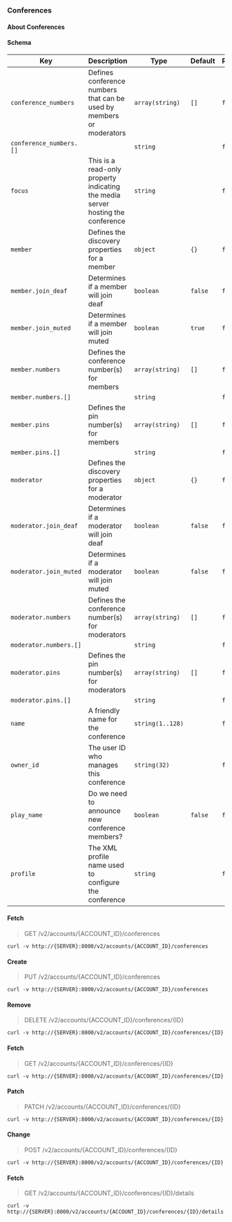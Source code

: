### Conferences

#### About Conferences

#### Schema

Key | Description | Type | Default | Required
--- | ----------- | ---- | ------- | --------
`conference_numbers` | Defines conference numbers that can be used by members or moderators | `array(string)` | `[]` | `false`
`conference_numbers.[]` |   | `string` |   | `false`
`focus` | This is a read-only property indicating the media server hosting the conference | `string` |   | `false`
`member` | Defines the discovery properties for a member | `object` | `{}` | `false`
`member.join_deaf` | Determines if a member will join deaf | `boolean` | `false` | `false`
`member.join_muted` | Determines if a member will join muted | `boolean` | `true` | `false`
`member.numbers` | Defines the conference number(s) for members | `array(string)` | `[]` | `false`
`member.numbers.[]` |   | `string` |   | `false`
`member.pins` | Defines the pin number(s) for members | `array(string)` | `[]` | `false`
`member.pins.[]` |   | `string` |   | `false`
`moderator` | Defines the discovery properties for a moderator | `object` | `{}` | `false`
`moderator.join_deaf` | Determines if a moderator will join deaf | `boolean` | `false` | `false`
`moderator.join_muted` | Determines if a moderator will join muted | `boolean` | `false` | `false`
`moderator.numbers` | Defines the conference number(s) for moderators | `array(string)` | `[]` | `false`
`moderator.numbers.[]` |   | `string` |   | `false`
`moderator.pins` | Defines the pin number(s) for moderators | `array(string)` | `[]` | `false`
`moderator.pins.[]` |   | `string` |   | `false`
`name` | A friendly name for the conference | `string(1..128)` |   | `false`
`owner_id` | The user ID who manages this conference | `string(32)` |   | `false`
`play_name` | Do we need to announce new conference members? | `boolean` | `false` | `false`
`profile` | The XML profile name used to configure the conference | `string` |   | `false`


#### Fetch

> GET /v2/accounts/{ACCOUNT_ID}/conferences

```curl
curl -v http://{SERVER}:8000/v2/accounts/{ACCOUNT_ID}/conferences
```

#### Create

> PUT /v2/accounts/{ACCOUNT_ID}/conferences

```curl
curl -v http://{SERVER}:8000/v2/accounts/{ACCOUNT_ID}/conferences
```

#### Remove

> DELETE /v2/accounts/{ACCOUNT_ID}/conferences/{ID}

```curl
curl -v http://{SERVER}:8000/v2/accounts/{ACCOUNT_ID}/conferences/{ID}
```

#### Fetch

> GET /v2/accounts/{ACCOUNT_ID}/conferences/{ID}

```curl
curl -v http://{SERVER}:8000/v2/accounts/{ACCOUNT_ID}/conferences/{ID}
```

#### Patch

> PATCH /v2/accounts/{ACCOUNT_ID}/conferences/{ID}

```curl
curl -v http://{SERVER}:8000/v2/accounts/{ACCOUNT_ID}/conferences/{ID}
```

#### Change

> POST /v2/accounts/{ACCOUNT_ID}/conferences/{ID}

```curl
curl -v http://{SERVER}:8000/v2/accounts/{ACCOUNT_ID}/conferences/{ID}
```

#### Fetch

> GET /v2/accounts/{ACCOUNT_ID}/conferences/{ID}/details

```curl
curl -v http://{SERVER}:8000/v2/accounts/{ACCOUNT_ID}/conferences/{ID}/details
```


